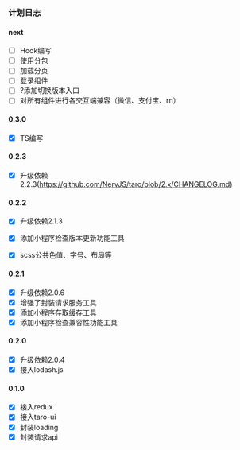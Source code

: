 ### 计划日志

#### next
- [ ] Hook编写
- [ ] 使用分包
- [ ] 加载分页
- [ ] 登录组件
- [ ] ?添加切换版本入口
- [ ] 对所有组件进行各交互端兼容（微信、支付宝、rn）

#### 0.3.0
- [x] TS编写

#### 0.2.3
- [x] 升级依赖2.2.3(https://github.com/NervJS/taro/blob/2.x/CHANGELOG.md)

#### 0.2.2
- [x] 升级依赖2.1.3
- [x] 添加小程序检查版本更新功能工具
- [x] scss公共色值、字号、布局等


#### 0.2.1
- [x] 升级依赖2.0.6
- [x] 增强了封装请求服务工具
- [x] 添加小程序存取缓存工具
- [x] 添加小程序检查兼容性功能工具

#### 0.2.0
- [x] 升级依赖2.0.4
- [x] 接入lodash.js

#### 0.1.0
- [x] 接入redux
- [x] 接入taro-ui
- [x] 封装loading
- [x] 封装请求api
